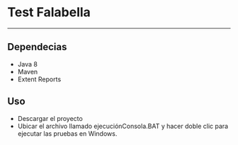 # Test Falabella
--------------------------

## Dependecias
- Java 8
- Maven
- Extent Reports

## Uso

- Descargar el proyecto
- Ubicar el archivo llamado ejecuciónConsola.BAT y hacer doble clic para ejecutar las pruebas en Windows. 
